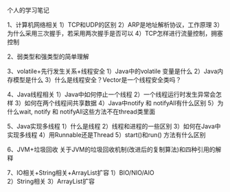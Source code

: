 个人的学习笔记

1、计算机网络相关
	1）TCP和UDP的区别
	2）ARP是地址解析协议，工作原理
	3）为什么采用三次握手，若采用两次握手是否可以
	4）TCP怎样进行流量控制，拥塞控制

2、弱类型和强类型的简单理解

3、volatile+先行发生关系+线程安全
	1）Java中的volatile 变量是什么
	2）Java内存模型是什么
	3）什么是线程安全？Vector是一个线程安全类吗？

4、Java线程相关
	1）Java中如何停止一个线程
	2）一个线程运行时发生异常会怎样
	3）如何在两个线程间共享数据
	4）Java中notify 和 notifyAll有什么区别
	5）为什么wait, notify 和 notifyAll这些方法不在thread类里面

5、Java实现多线程
	1）什么是线程
	2）线程和进程的一些区别
	3）如何在Java中实现多线程
	4）用Runnable还是Thread
	5）start()和run() 方法有什么区别

6、JVM+垃圾回收
	关于JVM的垃圾回收机制(改进后的复制算法)和四种引用的解释

7、IO相关+String相关+ArrayList扩容
	1）BIO/NIO/AIO	
	2）String相关
	3）ArrayList扩容

